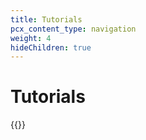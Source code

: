 ```yaml
---
title: Tutorials
pcx_content_type: navigation
weight: 4
hideChildren: true
---
```


# Tutorials

{{<tutorial-listing>}}